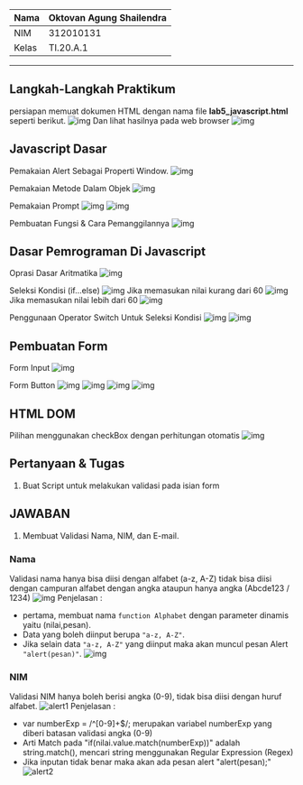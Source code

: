 | Nama  | Oktovan Agung Shailendra|
|-------|-------------------------|
|NIM    |312010131                |
| Kelas | TI.20.A.1               |

---

## Langkah-Langkah Praktikum
persiapan memuat dokumen HTML dengan nama file **lab5_javascript.html** seperti berikut.
![img](img/img1.png)
Dan lihat hasilnya pada web browser
![img](img/img2.png)

## Javascript Dasar
Pemakaian Alert Sebagai Properti Window.
![img](img/img3.png)

Pemakaian Metode Dalam Objek
![img](img/img4.png)

Pemakaian Prompt
![img](img/img5.png)
![img](img/img6.png)

Pembuatan Fungsi & Cara Pemanggilannya
![img](img/img7.png)

## Dasar Pemrograman Di Javascript
Oprasi Dasar Aritmatika
![img](img/img8.png)

Seleksi Kondisi (if...else)
![img](img/img9.png)
Jika memasukan nilai kurang dari 60
![img](img/img10.png)
Jika memasukan nilai lebih dari 60
![img](img/img11.png)

Penggunaan Operator Switch Untuk Seleksi Kondisi
![img](img/img12.png)
![img](img/img13.png)

## Pembuatan Form
Form Input
![img](img/img14.png)

Form Button
![img](img/img15.png)
![img](img/img16.png)
![img](img/img17.png)
![img](img/img18.png)

## HTML DOM
Pilihan menggunakan checkBox dengan perhitungan otomatis
![img](img/img19.png)

## Pertanyaan & Tugas
1. Buat Script untuk melakukan validasi pada isian form

## JAWABAN

1. Membuat Validasi Nama, NIM, dan E-mail.
### Nama
Validasi nama hanya bisa diisi dengan alfabet (a-z, A-Z) tidak bisa diisi dengan campuran alfabet dengan angka ataupun hanya angka (Abcde123 / 1234)
![img](img/img20.png)
Penjelasan :
- pertama, membuat nama `function Alphabet` dengan parameter dinamis yaitu (nilai,pesan).
- Data yang boleh diinput berupa `"a-z, A-Z"`.
- Jika selain data `"a-z, A-Z"` yang diinput maka akan muncul pesan Alert `"alert(pesan)"`.
![img](img/img26.png)

### NIM
Validasi NIM hanya boleh berisi angka (0-9), tidak bisa diisi dengan huruf alfabet.
![alert1](img/img21.png)
Penjelasan :
- var numberExp = /^[0-9]+$/; merupakan variabel numberExp yang diberi batasan validasi angka (0-9)
- Arti Match pada "if(nilai.value.match(numberExp))" adalah string.match(), mencari string menggunakan Regular Expression (Regex)
- Jika inputan tidak benar maka akan ada pesan alert "alert(pesan);"
![alert2](img/img27.png)
